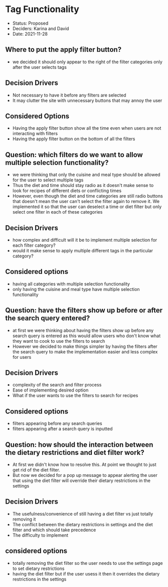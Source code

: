 # Tag Functionality

* Status: Proposed
* Deciders: Karina and David
* Date: 2021-11-28

## Where to put the apply filter button?
- we decided it should only appear to the right of the filter categories only after the user selects tags

## Decision Drivers
- Not necessary to have it before any filters are selected
- It may clutter the site with unnecessary buttons that may annoy the user

## Considered Options
- Having the apply filter button show all the time even when users are not interacting with filters
- Having the apply filter button on the bottom of all the filters
 

## Question: which filters do we want to allow multiple selection functionality?
- we were thinking that only the cuisine and meal type should be allowed for the user to select multiple tags
- Thus the diet and time should stay radio as it doesn't make sense to look for recipes of different diets or conflicting times
- However, even though the diet and time categories are still radio buttons that doesn't mean the user can't select the filter again to remove it. We implemented it so that the user can deselect a time or diet filter but only select one filter in each of these categories

## Decision Drivers
- how complex and difficult will it be to implement multiple selection for each filter category?
- would it make sense to apply multiple different tags in the particular category?

## Considered options
- having all categories with multiple selection functionality
- only having the cuisine and meal type have multiple selection functionality


## Question: have the filters show up before or after the search query entered?
- at first we were thinking about having the filters show up before any search query is entered as this would allow users who don't know what they want to cook to use the filters to search
- However we decided to make things simpler by having the filters after the search query to make the implementation easier and less complex for users

## Decision Drivers
- complexity of the search and filter process
- Ease of implementing desired option
- What if the user wants to use the filters to search for recipes

## Considered options
- filters appearing before any search queries
- filters appearing after a search query is inputted


## Question: how should the interaction between the dietary restrictions and diet filter work?
- At first we didn't know how to resolve this. At point we thought to just get rid of the diet filter.
- But now we decided for a pop up message to appear alerting the user that using the diet filter will override their dietary restrictions in the settings

## Decision Drivers
- The usefulness/convenience of still having a diet filter vs just totally removing it 
- The conflict between the dietary restrictions in settings and the diet filter and which should take precedence
- The difficulty to implement

## considered options
- totally removing the diet filter so the user needs to use the settings page to set dietary restrictions
- having the diet filter but if the user usess it then it overrides the dietary restrictions in the settings